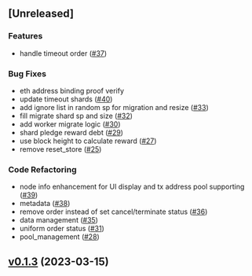 <a name="unreleased"></a>
## [Unreleased]

### Features
- handle timeout order ([#37](https://github.com/SAONetwork/sao-consensus/issues/37))

### Bug Fixes
- eth address binding proof verify
- update timeout shards ([#40](https://github.com/SAONetwork/sao-consensus/issues/40))
- add ignore list in random sp for migration and resize ([#33](https://github.com/SAONetwork/sao-consensus/issues/33))
- fill migrate shard sp and size ([#32](https://github.com/SAONetwork/sao-consensus/issues/32))
- add worker migrate logic ([#30](https://github.com/SAONetwork/sao-consensus/issues/30))
- shard pledge reward debt ([#29](https://github.com/SAONetwork/sao-consensus/issues/29))
- use block height to calculate reward ([#27](https://github.com/SAONetwork/sao-consensus/issues/27))
- remove reset_store ([#25](https://github.com/SAONetwork/sao-consensus/issues/25))

### Code Refactoring
- node info enhancement for UI display and tx address pool supporting ([#39](https://github.com/SAONetwork/sao-consensus/issues/39))
- metadata ([#38](https://github.com/SAONetwork/sao-consensus/issues/38))
- remove order instead of set cancel/terminate status ([#36](https://github.com/SAONetwork/sao-consensus/issues/36))
- data management ([#35](https://github.com/SAONetwork/sao-consensus/issues/35))
- uniform order status ([#31](https://github.com/SAONetwork/sao-consensus/issues/31))
- pool_management ([#28](https://github.com/SAONetwork/sao-consensus/issues/28))


<a name="v0.1.3"></a>
## [v0.1.3](https://github.com/SAONetwork/sao-consensus/compare/v0.1.2...v0.1.3) (2023-03-15)

